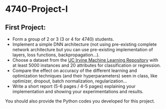 # 4740-Project-I

## First Project:

- Form a group of 2 or 3 (3 or 4 for 4740) students.
- Implement a simple DNN architecture (not using pre-existing complete network architecture but you can use pre-existing implementation of layers, loss functions, backpropagation…).
- Choose a dataset from the [UC Irvine Machine Learning Repository](https://archive.ics.uci.edu/ml/index.php) with at least 5000 instances and 20 attributes for classification or regression.
- Compare the effect on accuracy of the different learning and optimization techniques (and their hyperparameters) seen in class, like optimizer, dropout, batch normalization, regularization…
- Write a short report (5-6 pages / 4-5 pages) explaining your implementation and showing your experimentations and results. 

You should also provide the Python codes you developed for this project.
